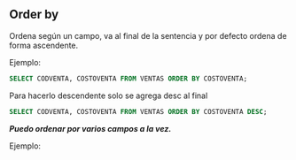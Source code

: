## Order by

Ordena según un campo, va al final de la sentencia y por defecto ordena de forma ascendente.

Ejemplo:

```sql
SELECT CODVENTA, COSTOVENTA FROM VENTAS ORDER BY COSTOVENTA;
```

Para hacerlo descendente solo se agrega desc al final

```sql
SELECT CODVENTA, COSTOVENTA FROM VENTAS ORDER BY COSTOVENTA DESC;
```

***Puedo ordenar por varios campos a la vez.***

Ejemplo:

